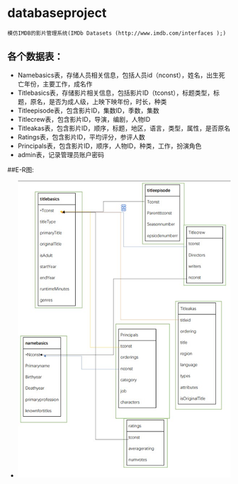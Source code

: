 # databaseproject
    模仿IMDB的影片管理系统(IMDb Datasets (http://www.imdb.com/interfaces );)
## **各个数据表**：
 * Namebasics表，存储人员相关信息，包括人员id（nconst），姓名，出生死亡年份，主要工作，成名作
 * Titlebasics表，存储影片相关信息，包括影片ID（tconst），标题类型，标题，原名，是否为成人级，上映下映年份，时长，种类
 * Titleepisode表，包含影片ID，集数ID，季数，集数
 * Titlecrew表，包含影片ID，导演，编剧，人物ID
 * Titleakas表，包含影片ID，顺序，标题，地区，语言，类型，属性，是否原名
 * Ratings表，包含影片ID，平均评分，参评人数
 * Principals表，包含影片ID，顺序，人物ID，种类，工作，扮演角色
 * admin表，记录管理员账户密码
 
##E-R图:
* ![image](./E-R.jpg)
